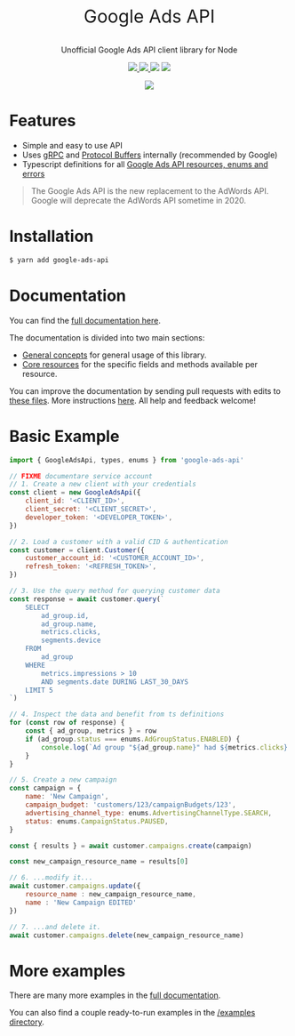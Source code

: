 <p align="center" style="font-size:32px">
    Google Ads API
</p>

<p align="center">
  Unofficial Google Ads API client library for Node
</p>
<p align="center">
  <a href="https://developers.google.com/google-ads/api/docs/release-notes">
    <img src="https://img.shields.io/badge/google%20ads-v3.6.0-009688.svg?style=flat-square">
  </a>
  <a href="https://www.npmjs.com/package/google-ads-api">
    <img src="https://img.shields.io/npm/v/google-ads-api.svg?style=flat-square">
  </a>
  <a>
    <img src="https://img.shields.io/npm/dm/google-ads-api.svg?style=flat-square">
    </a>
  <a>
    <img src="https://img.shields.io/david/opteo/google-ads-api.svg?style=flat-square">
  </a>
</p>

<p align="center">
  <a href="https://opteo.com">
    <img src="https://app.opteo.com/icons/logo.svg">
  </a>
</p>

# Features 

-   Simple and easy to use API
-   Uses [gRPC](https://grpc.io/) and [Protocol Buffers](https://developers.google.com/protocol-buffers/) internally (recommended by Google)
-   Typescript definitions for all [Google Ads API resources, enums and errors](https://developers.google.com/google-ads/api/reference/rpc/google.ads.googleads.v2.resources)

> The Google Ads API is the new replacement to the AdWords API. Google will deprecate the AdWords API sometime in 2020.

# Installation

```bash
$ yarn add google-ads-api
```

# Documentation

You can find the [full documentation here](https://opteo.com/dev/google-ads-api).

The documentation is divided into two main sections:

- [General concepts](https://opteo.com/dev/google-ads-api) for general usage of this library.
- [Core resources](https://opteo.com/dev/google-ads-api/#accountbudget) for the specific fields and methods available per resource.

You can improve the documentation by sending pull requests with edits to [these files](https://github.com/Opteo/google-ads-api/tree/master/docs/content). More instructions [here](https://github.com/Opteo/google-ads-api/tree/master/docs/). All help and feedback welcome!

# Basic Example

```javascript
import { GoogleAdsApi, types, enums } from 'google-ads-api'

// FIXME documentare service account
// 1. Create a new client with your credentials
const client = new GoogleAdsApi({
    client_id: '<CLIENT_ID>',
    client_secret: '<CLIENT_SECRET>',
    developer_token: '<DEVELOPER_TOKEN>',
})

// 2. Load a customer with a valid CID & authentication
const customer = client.Customer({
    customer_account_id: '<CUSTOMER_ACCOUNT_ID>',
    refresh_token: '<REFRESH_TOKEN>',
})

// 3. Use the query method for querying customer data
const response = await customer.query(`
    SELECT 
        ad_group.id,
        ad_group.name,
        metrics.clicks,
        segments.device
    FROM 
        ad_group
    WHERE 
        metrics.impressions > 10
        AND segments.date DURING LAST_30_DAYS
    LIMIT 5
`)

// 4. Inspect the data and benefit from ts definitions
for (const row of response) {
    const { ad_group, metrics } = row
    if (ad_group.status === enums.AdGroupStatus.ENABLED) {
        console.log(`Ad group "${ad_group.name}" had ${metrics.clicks} clicks.`)
    }
}

// 5. Create a new campaign
const campaign = {
    name: 'New Campaign',
    campaign_budget: 'customers/123/campaignBudgets/123',
    advertising_channel_type: enums.AdvertisingChannelType.SEARCH,
    status: enums.CampaignStatus.PAUSED,
}

const { results } = await customer.campaigns.create(campaign)

const new_campaign_resource_name = results[0]

// 6. ...modify it...
await customer.campaigns.update({
    resource_name : new_campaign_resource_name,
    name : 'New Campaign EDITED' 
})

// 7. ...and delete it.
await customer.campaigns.delete(new_campaign_resource_name)
```

# More examples

There are many more examples in the [full documentation](https://opteo.com/dev/google-ads-api).

You can also find a couple ready-to-run examples in the [/examples directory](https://github.com/Opteo/google-ads-api/tree/master/examples).
